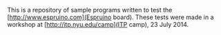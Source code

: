 This is a repository of sample programs written to test the [http://www.espruino.com](Espruino board).  These tests were made in a workshop at [http://itp.nyu.edu/camp](ITP camp), 23 July 2014.
